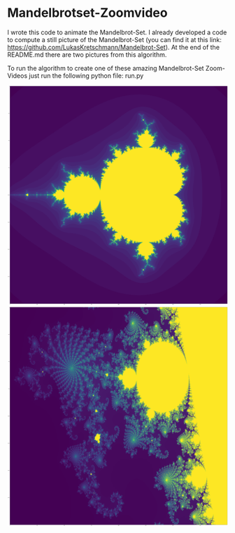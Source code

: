 # Mandelbrotset-Zoomvideo
I wrote this code to animate the Mandelbrot-Set. I already developed a code to compute a still picture of the Mandelbrot-Set (you can find it at this link: https://github.com/LukasKretschmann/Mandelbrot-Set). At the end of the README.md there are two pictures from this algorithm. 

To run the algorithm to create one of these amazing Mandelbrot-Set Zoom-Videos just run the following python file: run.py

![Screenshot](mandel2.png)
![Screenshot](mandel1.png)


